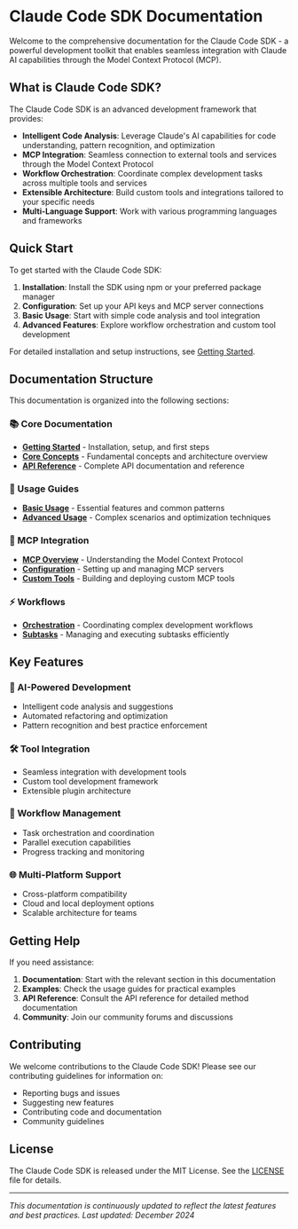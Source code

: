 # Claude Code SDK Documentation

Welcome to the comprehensive documentation for the Claude Code SDK - a powerful development toolkit that enables seamless integration with Claude AI capabilities through the Model Context Protocol (MCP).

## What is Claude Code SDK?

The Claude Code SDK is an advanced development framework that provides:

- **Intelligent Code Analysis**: Leverage Claude's AI capabilities for code understanding, pattern recognition, and optimization
- **MCP Integration**: Seamless connection to external tools and services through the Model Context Protocol
- **Workflow Orchestration**: Coordinate complex development tasks across multiple tools and services
- **Extensible Architecture**: Build custom tools and integrations tailored to your specific needs
- **Multi-Language Support**: Work with various programming languages and frameworks

## Quick Start

To get started with the Claude Code SDK:

1. **Installation**: Install the SDK using npm or your preferred package manager
2. **Configuration**: Set up your API keys and MCP server connections
3. **Basic Usage**: Start with simple code analysis and tool integration
4. **Advanced Features**: Explore workflow orchestration and custom tool development

For detailed installation and setup instructions, see [Getting Started](getting-started.md).

## Documentation Structure

This documentation is organized into the following sections:

### 📚 Core Documentation

- **[Getting Started](getting-started.md)** - Installation, setup, and first steps
- **[Core Concepts](core-concepts.md)** - Fundamental concepts and architecture overview
- **[API Reference](api-reference.md)** - Complete API documentation and reference

### 🚀 Usage Guides

- **[Basic Usage](usage-guides/basic-usage.md)** - Essential features and common patterns
- **[Advanced Usage](usage-guides/advanced-usage.md)** - Complex scenarios and optimization techniques

### 🔌 MCP Integration

- **[MCP Overview](mcp-integration/overview.md)** - Understanding the Model Context Protocol
- **[Configuration](mcp-integration/configuration.md)** - Setting up and managing MCP servers
- **[Custom Tools](mcp-integration/custom-tools.md)** - Building and deploying custom MCP tools

### ⚡ Workflows

- **[Orchestration](workflows/orchestration.md)** - Coordinating complex development workflows
- **[Subtasks](workflows/subtasks.md)** - Managing and executing subtasks efficiently

## Key Features

### 🧠 AI-Powered Development
- Intelligent code analysis and suggestions
- Automated refactoring and optimization
- Pattern recognition and best practice enforcement

### 🛠️ Tool Integration
- Seamless integration with development tools
- Custom tool development framework
- Extensible plugin architecture

### 🔄 Workflow Management
- Task orchestration and coordination
- Parallel execution capabilities
- Progress tracking and monitoring

### 🌐 Multi-Platform Support
- Cross-platform compatibility
- Cloud and local deployment options
- Scalable architecture for teams

## Getting Help

If you need assistance:

1. **Documentation**: Start with the relevant section in this documentation
2. **Examples**: Check the usage guides for practical examples
3. **API Reference**: Consult the API reference for detailed method documentation
4. **Community**: Join our community forums and discussions

## Contributing

We welcome contributions to the Claude Code SDK! Please see our contributing guidelines for information on:

- Reporting bugs and issues
- Suggesting new features
- Contributing code and documentation
- Community guidelines

## License

The Claude Code SDK is released under the MIT License. See the [LICENSE](../LICENSE) file for details.

---

*This documentation is continuously updated to reflect the latest features and best practices. Last updated: December 2024*